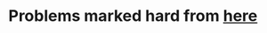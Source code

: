 # Problems marked hard from [here](https://www.hackerrank.com/domains/algorithms?badge_type=problem-solving&filters%5Bdifficulty%5D%5B%5D=hard)